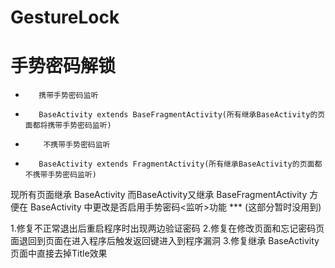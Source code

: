 # GestureLock
# 手势密码解锁

 *        携带手势密码监听
 * 		  BaseActivity extends BaseFragmentActivity(所有继承BaseActivity的页面都将携带手势密码监听)
 * 		   不携带手势密码监听
 * 		  BaseActivity extends FragmentActivity(所有继承BaseActivity的页面都不携带手势密码监听)

现所有页面继承 BaseActivity 而BaseActivity又继承 BaseFragmentActivity
方便在 BaseActivity 中更改是否启用手势密码<监听>功能   ***   (这部分暂时没用到)

1.修复不正常退出后重启程序时出现两边验证密码
2.修复在修改页面和忘记密码页面退回到页面在进入程序后触发返回键进入到程序漏洞
3.修复继承 BaseActivity 页面中直接去掉Title效果